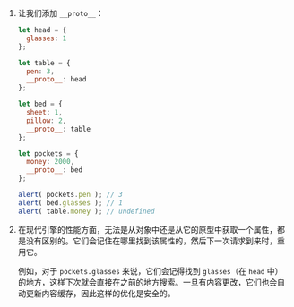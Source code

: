 
1. 让我们添加 `__proto__`：

    ```js run
    let head = {
      glasses: 1
    };

    let table = {
      pen: 3,
      __proto__: head
    };

    let bed = {
      sheet: 1,
      pillow: 2,
      __proto__: table
    };

    let pockets = {
      money: 2000,
      __proto__: bed
    };

    alert( pockets.pen ); // 3
    alert( bed.glasses ); // 1
    alert( table.money ); // undefined
    ```

2. 在现代引擎的性能方面，无法是从对象中还是从它的原型中获取一个属性，都是没有区别的。它们会记住在哪里找到该属性的，然后下一次请求到来时，重用它。

    例如，对于 `pockets.glasses` 来说，它们会记得找到 `glasses`（在 `head` 中）的地方，这样下次就会直接在之前的地方搜索。一旦有内容更改，它们也会自动更新内容缓存，因此这样的优化是安全的。
